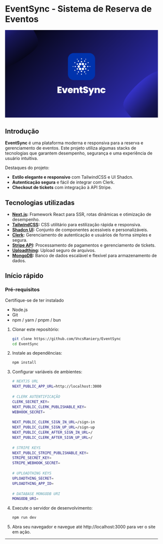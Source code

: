 <h1 align="start">
  EventSync - Sistema de Reserva de Eventos
</h1>

<img width="1280" alt="EventSync Thumbnail" src="/public/assets/Banner.png">

## Introdução

**EventSync** é uma plataforma moderna e responsiva para a reserva e gerenciamento de eventos. Este projeto utiliza algumas stacks de tecnologias que garantem desempenho, segurança e uma experiência de usuário intuitiva.

Destaques do projeto: 
- **Estilo elegante e responsivo** com TailwindCSS e UI Shadcn.  
- **Autenticação segura** e fácil de integrar com Clerk.  
- **Checkout de tickets** com integração à API Stripe.  

## Tecnologias utilizadas

- **[Next.js](https://nextjs.org/):** Framework React para SSR, rotas dinâmicas e otimização de desempenho.
- **[TailwindCSS](https://tailwindcss.com/):** CSS utilitário para estilização rápida e responsiva.
- **[Shadcn UI](https://ui.shadcn.dev/):** Conjunto de componentes acessíveis e personalizáveis.
- **[Clerk](https://clerk.dev/):** Gerenciamento de autenticação e usuários de forma simples e segura.
- **[Stripe API](https://stripe.com/docs):** Processamento de pagamentos e gerenciamento de tickets.
- **[Uploadthing](https://uploadthing.com/):** Upload seguro de arquivos.
- **[MongoDB](https://www.mongodb.com/):** Banco de dados escalável e flexível para armazenamento de dados.

## Início rápido

### Pré-requisitos

Certifique-se de ter instalado

- Node.js
- Git
- npm / yarn / pnpm / bun

1. Clonar este repositório:

   ```bash
   git clone https://github.com/VncsRaniery/EventSync
   cd EventSync
   ```

2. Instale as dependências:
   ```bash
   npm install
   ```
3. Configurar variáveis de ​ambientes:

   ```bash
   # NEXTJS URL
   NEXT_PUBLIC_APP_URL=http://localhost:3000

   # CLERK AUTENTIFICAÇÃO
   CLERK_SECRET_KEY=
   NEXT_PUBLIC_CLERK_PUBLISHABLE_KEY=
   WEBHOOK_SECRET=

   NEXT_PUBLIC_CLERK_SIGN_IN_URL=/sign-in
   NEXT_PUBLIC_CLERK_SIGN_UP_URL=/sign-up
   NEXT_PUBLIC_CLERK_AFTER_SIGN_IN_URL=/
   NEXT_PUBLIC_CLERK_AFTER_SIGN_UP_URL=/

   # STRIPE KEYS
   NEXT_PUBLIC_STRIPE_PUBLISHABLE_KEY=
   STRIPE_SECRET_KEY=
   STRIPE_WEBHOOK_SECRET=

   # UPLOADTHING KEYS
   UPLOADTHING_SECRET=
   UPLOADTHING_APP_ID=

   # DATABASE MONGODB URI
   MONGODB_URI=

   ```

4. Execute o servidor de desenvolvimento:
   ```bash
   npm run dev
   ```
5. Abra seu navegador e navegue até http://localhost:3000 para ver o site em ação.

---
